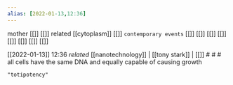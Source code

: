 ```yaml
---
alias: [2022-01-13,12:36]
---
```

 mother [[]] [[]]
 related [[cytoplasm]] [[]]
 `contemporary events` [[]] [[]] [[]] [[]] [[]] [[]] [[]] [[]]

[[2022-01-13]] 12:36 _related_ [[nanotechnology]] | [[tony stark]] | [[]] # # #
all cells have the same DNA and equally capable of causing growth
```query
"totipotency"
```